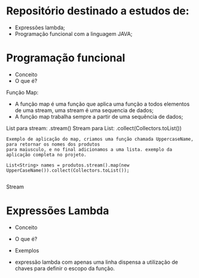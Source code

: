 # Repositório destinado a estudos de:
 
 - Expressões lambda; 
 - Programação funcional com a linguagem JAVA;




# Programação funcional

- Conceito
- O que é? 

Função Map:
- A função map é uma função que aplica uma função a todos elementos de uma stream, uma stream é uma sequencia de dados;
- A função map trabalha sempre a partir de uma sequência de dados;  

List para stream: .stream()
Stream para List: .collect(Collectors.toList())
````
Exemplo de aplicação do map, criamos uma função chamada UppercaseName, para retornar os nomes dos produtos
para maiusculo, e no final adicionamos a uma lista. exemplo da aplicação completa no projeto.

List<String> names = produtos.stream().map(new UpperCaseName()).collect(Collectors.toList());


````

Stream


# Expressões Lambda

- Conceito
- O que é? 
- Exemplos

- expressão lambda com apenas uma linha dispensa a utilização de chaves para definir o escopo da função.



